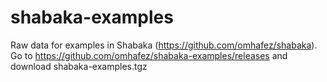 # shabaka-examples
Raw data for examples in Shabaka (https://github.com/omhafez/shabaka).  
Go to https://github.com/omhafez/shabaka-examples/releases and download shabaka-examples.tgz
